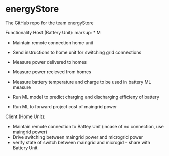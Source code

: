 # energyStore #
The GitHub repo for the team energyStore


Functionality
Host (Battery Unit):
markup: * M
* Maintain remote connection home unit
* Send instructions to home unit for switching grid connections

* Measure power delivered to homes
* Measure power recieved from homes
* Measure battery temperature and charge to be used in battery ML measure

* Run ML model to predict charging and discharging efficieny of battery
* Run ML to forward project cost of maingrid power


Client (Home Unit):
* Maintain remote connection to Battey Unit (incase of no connection, use maingrid power)
* Drive switching between maingrid power and microgrid power 
* verify state of switch between maingrid and microgid - share with Battery Unit




